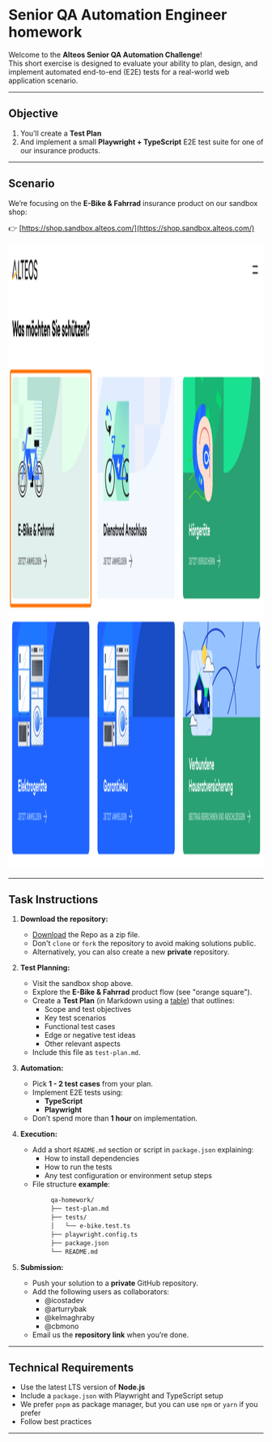 # Senior QA Automation Engineer homework

Welcome to the **Alteos Senior QA Automation Challenge**!  
This short exercise is designed to evaluate your ability to plan, design, and implement automated end-to-end (E2E) tests for a real-world web application scenario.

---

## Objective

1. You’ll create a **Test Plan**
2. And implement a small **Playwright + TypeScript** E2E test suite for one of our insurance products.

---

## Scenario

We’re focusing on the **E-Bike & Fahrrad** insurance product on our sandbox shop:

👉 [https://shop.sandbox.alteos.com/](https://shop.sandbox.alteos.com/)

<img width="1988" height="1236" alt="image" src="screenshot.png" />

---

## Task Instructions

1. **Download the repository:**

   - [Download](https://github.com/alteos-gmbh/recruiting-qa-senior/archive/refs/heads/main.zip) the Repo as a zip file.
   - Don't `clone` or `fork` the repository to avoid making solutions public.
   - Alternatively, you can also create a new **private** repository.

2. **Test Planning:**

   - Visit the sandbox shop above.
   - Explore the **E-Bike & Fahrrad** product flow (see "orange square").
   - Create a **Test Plan** (in Markdown using a [table](https://www.markdownguide.org/extended-syntax/#tables)) that outlines:
     - Scope and test objectives
     - Key test scenarios
     - Functional test cases
     - Edge or negative test ideas
     - Other relevant aspects
   - Include this file as `test-plan.md`.

3. **Automation:**

   - Pick **1 - 2 test cases** from your plan.
   - Implement E2E tests using:
     - **TypeScript**
     - **Playwright**
   - Don’t spend more than **1 hour** on implementation.

4. **Execution:**

   - Add a short `README.md` section or script in `package.json` explaining:
     - How to install dependencies
     - How to run the tests
     - Any test configuration or environment setup steps
   - File structure **example**:
     ```bash
          qa-homework/
          ├── test-plan.md
          ├── tests/
          │   └── e-bike.test.ts
          ├── playwright.config.ts
          ├── package.json
          └── README.md
     ```

5. **Submission:**
   - Push your solution to a **private** GitHub repository.
   - Add the following users as collaborators:
     - @icostadev
     - @arturrybak
     - @kelmaghraby
     - @cbmono
   - Email us the **repository link** when you’re done.

---

## Technical Requirements

- Use the latest LTS version of **Node.js**
- Include a `package.json` with Playwright and TypeScript setup
- We prefer `pnpm` as package manager, but you can use `npm` or `yarn` if you prefer
- Follow best practices

---
